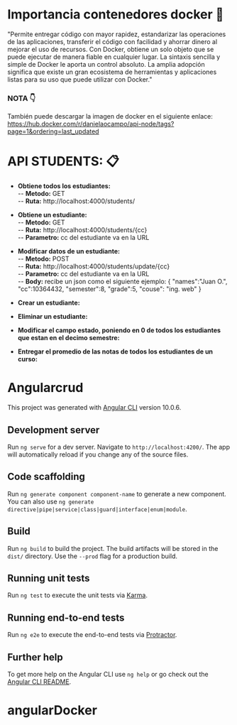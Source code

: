# Importancia contenedores docker  :whale2:
"Permite entregar código con mayor rapidez, estandarizar las operaciones de las aplicaciones, transferir el código con facilidad y ahorrar dinero al mejorar el uso de recursos. Con Docker, obtiene un solo objeto que se puede ejecutar de manera fiable en cualquier lugar. 
La sintaxis sencilla y simple de Docker le aporta un control absoluto. 
La amplia adopción significa que existe un gran ecosistema de herramientas y aplicaciones listas para su uso que puede utilizar con Docker."

### NOTA :point_down:

También puede descargar la imagen de docker en el siguiente enlace:
https://hub.docker.com/r/danielaocampo/api-node/tags?page=1&ordering=last_updated

# API STUDENTS: :clipboard:
- **Obtiene todos los estudiantes:** <br>
  -- <b>Metodo:</b> GET <br>
  -- <b>Ruta:</b> http://localhost:4000/students/
        
- **Obtiene un estudiante:** <br>
  -- <b>Metodo:</b> GET <br>
  -- <b>Ruta:</b> http://localhost:4000/students/{cc} <br>
  -- <b>Parametro:</b> cc del estudiante va en la URL
- **Modificar datos de un estudiante:**<br>
  -- <b>Metodo:</b> POST <br>
  -- <b>Ruta:</b> http://localhost:4000/students/update/{cc} <br>
  -- <b>Parametro:</b> cc del estudiante va en la URL <br>
  -- <b>Body: </b> recibe un json como el siguiente ejemplo:
  {
    "names":"Juan O.",
    "cc":10364432,
    "semester":8,
    "grade":5,
    "couse": "ing. web"
 }  
- **Crear un estudiante:** 
- **Eliminar un estudiante:** 
- **Modificar el campo estado, poniendo en 0 de todos los estudiantes que estan en el decimo semestre:** 
- **Entregar el promedio de las notas de todos los estudiantes de un curso:**


# Angularcrud 

This project was generated with [Angular CLI](https://github.com/angular/angular-cli) version 10.0.6.

## Development server

Run `ng serve` for a dev server. Navigate to `http://localhost:4200/`. The app will automatically reload if you change any of the source files.

## Code scaffolding

Run `ng generate component component-name` to generate a new component. You can also use `ng generate directive|pipe|service|class|guard|interface|enum|module`.

## Build

Run `ng build` to build the project. The build artifacts will be stored in the `dist/` directory. Use the `--prod` flag for a production build.

## Running unit tests

Run `ng test` to execute the unit tests via [Karma](https://karma-runner.github.io).

## Running end-to-end tests

Run `ng e2e` to execute the end-to-end tests via [Protractor](http://www.protractortest.org/).

## Further help

To get more help on the Angular CLI use `ng help` or go check out the [Angular CLI README](https://github.com/angular/angular-cli/blob/master/README.md).
# angularDocker
